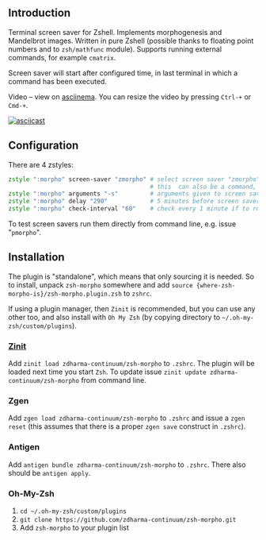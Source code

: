 ## Introduction

Terminal screen saver for Zshell. Implements morphogenesis and Mandelbrot
images. Written in pure Zshell (possible thanks to floating point numbers
and to `zsh/mathfunc` module). Supports running external commands, for
example `cmatrix`.

Screen saver will start after configured time, in last terminal in which
a command has been executed.

Video – view on [asciinema](https://asciinema.org/a/47242). You can resize the video by pressing `Ctrl-+` or `Cmd-+`.

[![asciicast](https://asciinema.org/a/47242.png)](https://asciinema.org/a/47242)

## Configuration

There are 4 zstyles:

```zsh
zstyle ":morpho" screen-saver "zmorpho" # select screen saver "zmorpho"; available: zmorpho, zmandelbrot, zblank, pmorpho
                                        # this  can also be a command, e.g. "cmatrix"
zstyle ":morpho" arguments "-s"         # arguments given to screen saver program; -s - every key press ends
zstyle ":morpho" delay "290"            # 5 minutes before screen saver starts
zstyle ":morpho" check-interval "60"    # check every 1 minute if to run screen saver
```

To test screen savers run them directly from command line, e.g. issue "`pmorpho`".

## Installation

The plugin is "standalone", which means that only sourcing it is needed. So to
install, unpack `zsh-morpho` somewhere and add
`source {where-zsh-morpho-is}/zsh-morpho.plugin.zsh` to `zshrc`.

If using a plugin manager, then `Zinit` is recommended, but you can use any
other too, and also install with `Oh My Zsh` (by copying directory to
`~/.oh-my-zsh/custom/plugins`).

### [Zinit](https://github.com/zdharma-continuum/zinit)

Add `zinit load zdharma-continuum/zsh-morpho` to `.zshrc`.
The plugin will be loaded next time you start `Zsh`.
To update issue `zinit update zdharma-continuum/zsh-morpho` from command line.

### Zgen

Add `zgen load zdharma-continuum/zsh-morpho` to `.zshrc` and issue a `zgen reset` (this
assumes that there is a proper `zgen save` construct in `.zshrc`).

### Antigen

Add `antigen bundle zdharma-continuum/zsh-morpho` to `.zshrc`. There also should be
`antigen apply`.

### Oh-My-Zsh

1. `cd ~/.oh-my-zsh/custom/plugins`
2. `git clone https://github.com/zdharma-continuum/zsh-morpho.git`
3. Add `zsh-morpho` to your plugin list
